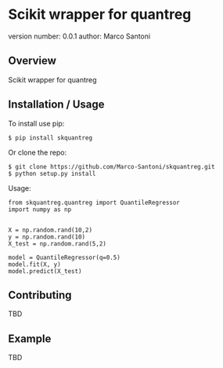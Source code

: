 Scikit wrapper for quantreg
===============================

version number: 0.0.1
author: Marco Santoni

Overview
--------

Scikit wrapper for quantreg

Installation / Usage
--------------------

To install use pip:

    $ pip install skquantreg


Or clone the repo:

    $ git clone https://github.com/Marco-Santoni/skquantreg.git
    $ python setup.py install

Usage:

```
from skquantreg.quantreg import QuantileRegressor
import numpy as np


X = np.random.rand(10,2)
y = np.random.rand(10)
X_test = np.random.rand(5,2)

model = QuantileRegressor(q=0.5)
model.fit(X, y)
model.predict(X_test)
```
    
Contributing
------------

TBD

Example
-------

TBD